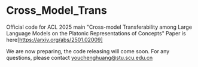 # Cross_Model_Trans

Official code for ACL 2025 main "Cross-model Transferability among Large Language Models on the Platonic Representations of Concepts"
Paper is here[https://arxiv.org/abs/2501.02009]

We are now preparing, the code releasing will come soon.
For any questions, please contact youchenghuang@stu.scu.edu.cn
